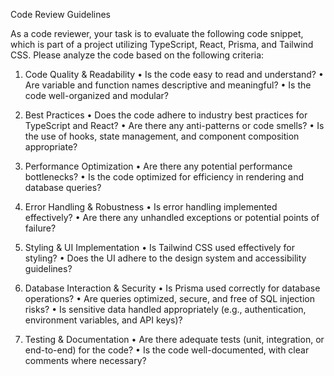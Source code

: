 
Code Review Guidelines

As a code reviewer, your task is to evaluate the following code snippet, which is part of a project utilizing TypeScript, React, Prisma, and Tailwind CSS. Please analyze the code based on the following criteria:

1. Code Quality & Readability
	•	Is the code easy to read and understand?
	•	Are variable and function names descriptive and meaningful?
	•	Is the code well-organized and modular?

2. Best Practices
	•	Does the code adhere to industry best practices for TypeScript and React?
	•	Are there any anti-patterns or code smells?
	•	Is the use of hooks, state management, and component composition appropriate?

3. Performance Optimization
	•	Are there any potential performance bottlenecks?
	•	Is the code optimized for efficiency in rendering and database queries?

4. Error Handling & Robustness
	•	Is error handling implemented effectively?
	•	Are there any unhandled exceptions or potential points of failure?

5. Styling & UI Implementation
	•	Is Tailwind CSS used effectively for styling?
	•	Does the UI adhere to the design system and accessibility guidelines?

6. Database Interaction & Security
	•	Is Prisma used correctly for database operations?
	•	Are queries optimized, secure, and free of SQL injection risks?
	•	Is sensitive data handled appropriately (e.g., authentication, environment variables, and API keys)?

7. Testing & Documentation
	•	Are there adequate tests (unit, integration, or end-to-end) for the code?
	•	Is the code well-documented, with clear comments where necessary?